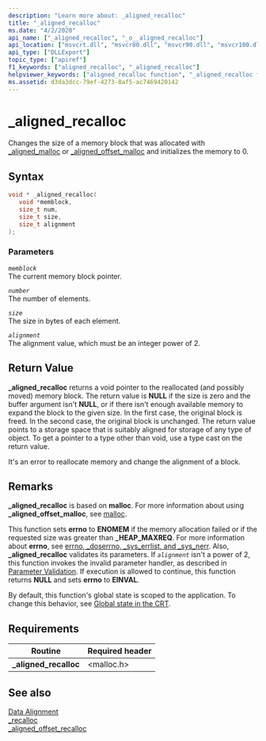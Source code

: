 ```yaml
---
description: "Learn more about: _aligned_recalloc"
title: "_aligned_recalloc"
ms.date: "4/2/2020"
api_name: ["_aligned_recalloc", "_o__aligned_recalloc"]
api_location: ["msvcrt.dll", "msvcr80.dll", "msvcr90.dll", "msvcr100.dll", "msvcr100_clr0400.dll", "msvcr110.dll", "msvcr110_clr0400.dll", "msvcr120.dll", "msvcr120_clr0400.dll", "ucrtbase.dll", "api-ms-win-crt-heap-l1-1-0.dll", "api-ms-win-crt-private-l1-1-0.dll"]
api_type: ["DLLExport"]
topic_type: ["apiref"]
f1_keywords: ["aligned_recalloc", "_aligned_recalloc"]
helpviewer_keywords: ["aligned_recalloc function", "_aligned_recalloc function"]
ms.assetid: d3da3dcc-79ef-4273-8af5-ac7469420142
---
```

# _aligned_recalloc

Changes the size of a memory block that was allocated with [_aligned_malloc](aligned-malloc.md) or [_aligned_offset_malloc](aligned-offset-malloc.md) and initializes the memory to 0.

## Syntax

```C
void * _aligned_recalloc(
   void *memblock,
   size_t num,
   size_t size,
   size_t alignment
);
```

### Parameters

*`memblock`*<br/>
The current memory block pointer.

*`number`*<br/>
The number of elements.

*`size`*<br/>
The size in bytes of each element.

*`alignment`*<br/>
The alignment value, which must be an integer power of 2.

## Return Value

**_aligned_recalloc** returns a void pointer to the reallocated (and possibly moved) memory block. The return value is **NULL** if the size is zero and the buffer argument isn't **NULL**, or if there isn't enough available memory to expand the block to the given size. In the first case, the original block is freed. In the second case, the original block is unchanged. The return value points to a storage space that is suitably aligned for storage of any type of object. To get a pointer to a type other than void, use a type cast on the return value.

It's an error to reallocate memory and change the alignment of a block.

## Remarks

**_aligned_recalloc** is based on **malloc**. For more information about using **_aligned_offset_malloc**, see [malloc](malloc.md).

This function sets **errno** to **ENOMEM** if the memory allocation failed or if the requested size was greater than **_HEAP_MAXREQ**. For more information about **errno**, see [errno, _doserrno, _sys_errlist, and _sys_nerr](../../c-runtime-library/errno-doserrno-sys-errlist-and-sys-nerr.md). Also, **_aligned_recalloc** validates its parameters. If *`alignment`* isn't a power of 2, this function invokes the invalid parameter handler, as described in [Parameter Validation](../../c-runtime-library/parameter-validation.md). If execution is allowed to continue, this function returns **NULL** and sets **errno** to **EINVAL**.

By default, this function's global state is scoped to the application. To change this behavior, see [Global state in the CRT](../global-state.md).

## Requirements

|Routine|Required header|
|-------------|---------------------|
|**_aligned_recalloc**|\<malloc.h>|

## See also

[Data Alignment](../../c-runtime-library/data-alignment.md)<br/>
[_recalloc](recalloc.md)<br/>
[_aligned_offset_recalloc](aligned-offset-recalloc.md)<br/>
